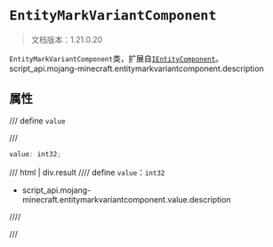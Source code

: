 # `EntityMarkVariantComponent`

> 文档版本：1.21.0.20

`EntityMarkVariantComponent`类，扩展自[`IEntityComponent`](./ientitycomponent.md)。script_api.mojang-minecraft.entitymarkvariantcomponent.description

## 属性

/// define
`value`


///

```js
value: int32;
```

/// html | div.result
//// define
`value`：`int32`

- script_api.mojang-minecraft.entitymarkvariantcomponent.value.description


////

///

